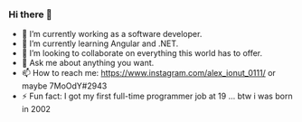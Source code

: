 ### Hi there 👋

- 🔭 I’m currently working as a software developer.
- 🌱 I’m currently learning Angular and .NET.
- 👯 I’m looking to collaborate on everything this world has to offer.
- 💬 Ask me about anything you want.
- 📫 How to reach me: https://www.instagram.com/alex_ionut_0111/ or maybe 7MoOdY#2943
- ⚡ Fun fact: I got my first full-time programmer job at 19 ... btw i was born in 2002

